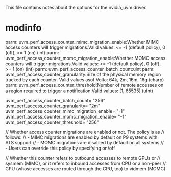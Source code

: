 This file contains notes about the options for the nvidia_uvm driver.

# modinfo
parm:           uvm_perf_access_counter_mimc_migration_enable:Whether MIMC access counters will trigger migrations.Valid values: <= -1 (default policy), 0 (off), >= 1 (on) (int)
parm:           uvm_perf_access_counter_momc_migration_enable:Whether MOMC access counters will trigger migrations.Valid values: <= -1 (default policy), 0 (off), >= 1 (on) (int)
parm:           uvm_perf_access_counter_batch_count:uint
parm:           uvm_perf_access_counter_granularity:Size of the physical memory region tracked by each counter. Valid values asof Volta: 64k, 2m, 16m, 16g (charp)
parm:           uvm_perf_access_counter_threshold:Number of remote accesses on a region required to trigger a notification.Valid values: [1, 65535] (uint)

uvm_perf_access_counter_batch_count= "256"
uvm_perf_access_counter_granularity= "2m"
uvm_perf_access_counter_mimc_migration_enable= "-1"
uvm_perf_access_counter_momc_migration_enable= "-1"
uvm_perf_access_counter_threshold= "256"


// Whether access counter migrations are enabled or not. The policy is as
// follows:
// - MIMC migrations are enabled by default on P9 systems with ATS support
// - MOMC migrations are disabled by default on all systems
// - Users can override this policy by specifying on/off

// Whether this counter refers to outbound accesses to remote GPUs or
// sysmem (MIMC), or it refers to inbound accesses from CPU or a non-peer
// GPU (whose accesses are routed through the CPU, too) to vidmem (MOMC)
